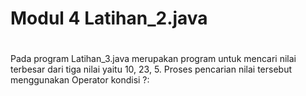 # Modul 4 Latihan_2.java
#
Pada program Latihan_3.java merupakan program untuk mencari nilai terbesar dari tiga nilai yaitu 10, 23, 5. Proses pencarian nilai tersebut menggunakan Operator kondisi ?: